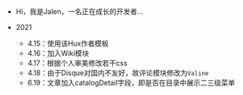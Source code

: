 - Hi，我是Jalen，一名正在成长的开发者...



- 2021
  - 4.15：使用该Hux作者模板
  - 4.16：加入Wiki模块
  - 4.17：根据个人审美修改若干css
  - 4.18：由于Disque对国内不友好，故评论模块修改为`Valine`
  - 6.19：文章加入catalogDetail字段，即是否在目录中展示二三级菜单

